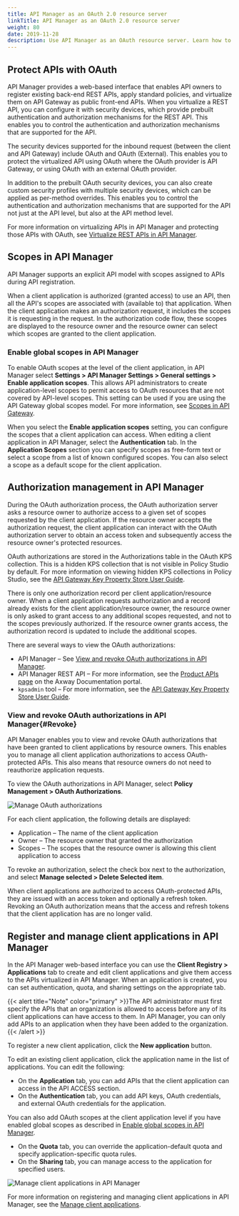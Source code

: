 ```yaml
---
title: API Manager as an OAuth 2.0 resource server
linkTitle: API Manager as an OAuth 2.0 resource server
weight: 80
date: 2019-11-28
description: Use API Manager as an OAuth resource server. Learn how to protect APIs with OAuth in API Manager, and how to manage OAuth scopes, OAuth authorizations, and client applications in API Manager.
---
```


## Protect APIs with OAuth

API Manager provides a web-based interface that enables API owners to register existing back-end REST APIs, apply standard policies, and virtualize them on API Gateway as public front-end APIs. When you virtualize a REST API, you can configure it with security devices, which provide prebuilt authentication and authorization mechanisms for the REST API. This enables you to control the authentication and authorization mechanisms that are supported for the API.

The security devices supported for the inbound request (between the client and API Gateway) include OAuth and OAuth (External). This enables you to protect the virtualized API using OAuth where the OAuth provider is API Gateway, or using OAuth with an external OAuth provider.

In addition to the prebuilt OAuth security devices, you can also create custom security profiles with multiple security devices, which can be applied as per-method overrides. This enables you to control the authentication and authorization mechanisms that are supported for the API not just at the API level, but also at the API method level.

For more information on virtualizing APIs in API Manager and protecting those APIs with OAuth, see [Virtualize REST APIs in API Manager](/docs/apimgr_admin/api_mgmt_virtualize_web/).

## Scopes in API Manager

API Manager supports an explicit API model with scopes assigned to APIs during API registration.

When a client application is authorized (granted access) to use an API, then all the API's scopes are associated with (available to) that application. When the client application makes an authorization request, it includes the scopes it is requesting in the request. In the authorization code flow, these scopes are displayed to the resource owner and the resource owner can select which scopes are granted to the client application.

### Enable global scopes in API Manager

To enable OAuth scopes at the level of the client application, in API Manager select **Settings > API Manager Settings > General settings > Enable application scopes**. This allows API administrators to create application-level scopes to permit access to OAuth resources that are not covered by API-level scopes. This setting can be used if you are using the API Gateway global scopes model. For more information, see [Scopes in API Gateway](/docs/apigw_oauth/gw_oauth_resource_server/oauth_scopes).

When you select the **Enable application scopes** setting, you can configure the scopes that a client application can access. When editing a client application in API Manager, select the **Authentication** tab. In the **Application Scopes** section you can specify scopes as free-form text or select a scope from a list of known configured scopes. You can also select a scope as a default scope for the client application.

## Authorization management in API Manager

During the OAuth authorization process, the OAuth authorization server asks a resource owner to authorize access to a given set of scopes requested by the client application. If the resource owner accepts the authorization request, the client application can interact with the OAuth authorization server to obtain an access token and subsequently access the resource owner's protected resources.

OAuth authorizations are stored in the Authorizations table in the OAuth KPS collection. This is a hidden KPS collection that is not visible in Policy Studio by default. For more information on viewing hidden KPS collections in Policy Studio, see the [API Gateway Key Property Store User Guide](/bundle/APIGateway_77_KPSUserGuide_allOS_en_HTML5).

There is only one authorization record per client application/resource owner. When a client application requests authorization and a record already exists for the client application/resource owner, the resource owner is only asked to grant access to any additional scopes requested, and not to the scopes previously authorized. If the resource owner grants access, the authorization record is updated to include the additional scopes.

There are several ways to view the OAuth authorizations:

* API Manager – See [View and revoke OAuth authorizations in API Manager](#Revoke).
* API Manager REST API – For more information, see the [Product APIs page](https://docs.axway.com/category/api) on the Axway Documentation portal.
* `kpsadmin` tool – For more information, see the [API Gateway Key Property Store User Guide](/bundle/APIGateway_77_KPSUserGuide_allOS_en_HTML5).

### View and revoke OAuth authorizations in API Manager{#Revoke}

API Manager enables you to view and revoke OAuth authorizations that have been granted to client applications by resource owners. This enables you to manage all client application authorizations to access OAuth-protected APIs. This also means that resource owners do not need to reauthorize application requests.

To view the OAuth authorizations in API Manager, select **Policy Management > OAuth Authorizations**.

![Manage OAuth authorizations](/Images/OAuth/oauth_authorizations.png)

For each client application, the following details are displayed:

* Application – The name of the client application
* Owner – The resource owner that granted the authorization
* Scopes – The scopes that the resource owner is allowing this client application to access

To revoke an authorization, select the check box next to the authorization, and select **Manage selected > Delete Selected item**.

When client applications are authorized to access OAuth-protected APIs, they are issued with an access token and optionally a refresh token. Revoking an OAuth authorization means that the access and refresh tokens that the client application has are no longer valid.

## Register and manage client applications in API Manager

In the API Manager web-based interface you can use the **Client Registry > Applications** tab to create and edit client applications and give them access to the APIs virtualized in API Manager. When an application is created, you can set authentication, quota, and sharing settings on the appropriate tab.

{{< alert title="Note" color="primary" >}}The API administrator must first specify the APIs that an organization is allowed to access before any of its client applications can have access to them. In API Manager, you can only add APIs to an application when they have been added to the organization.{{< /alert >}}

To register a new client application, click the **New application** button.

To edit an existing client application, click the application name in the list of applications. You can edit the following:

* On the **Application** tab, you can add APIs that the client application can access in the API ACCESS section.
* On the **Authentication** tab, you can add API keys, OAuth credentials, and external OAuth credentials for the application.

You can also add OAuth scopes at the client application level if you have enabled global scopes as described in [Enable global scopes in API Manager](#enable-global-scopes-in-api-manager).

* On the **Quota** tab, you can override the application-default quota and specify application-specific quota rules.
* On the **Sharing** tab, you can manage access to the application for specified users.

![Manage client applications in API Manager](/Images/OAuth/api_mgmt_app.png)

For more information on registering and managing client applications in API Manager, see the [Manage client applications](/docs/apimgr_admin/api_mgmt_consume/#manage-client-applications).
